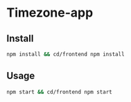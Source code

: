 # Timezone-app
## Install

```sh
npm install && cd/frontend npm install
```

## Usage

```sh
npm start && cd/frontend npm start
```



#

